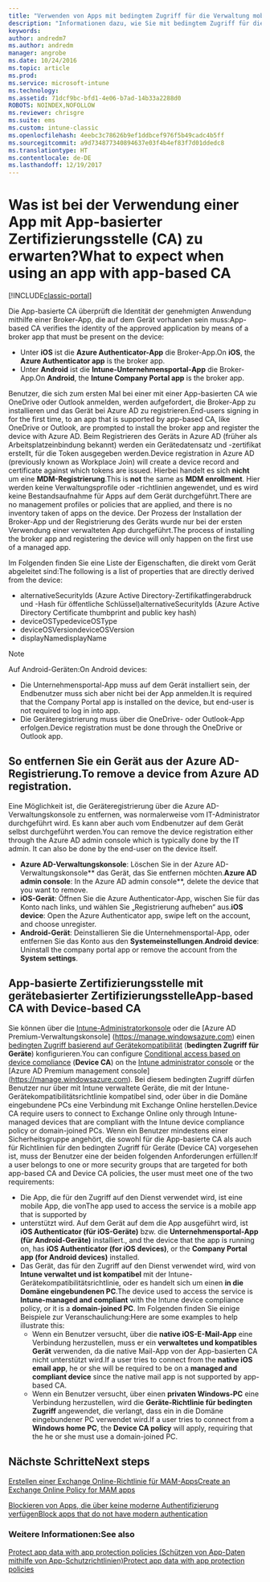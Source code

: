 ```yaml
---
title: "Verwenden von Apps mit bedingtem Zugriff für die Verwaltung mobiler Anwendungen"
description: "Informationen dazu, wie Sie mit bedingtem Zugriff für die Verwaltung mobiler Anwendungen bestimmen können, welche Apps auf O365-Dienste zugreifen dürfen."
keywords: 
author: andredm7
ms.author: andredm
manager: angrobe
ms.date: 10/24/2016
ms.topic: article
ms.prod: 
ms.service: microsoft-intune
ms.technology: 
ms.assetid: 71dcf9bc-bfd1-4e06-b7ad-14b33a2288d0
ROBOTS: NOINDEX,NOFOLLOW
ms.reviewer: chrisgre
ms.suite: ems
ms.custom: intune-classic
ms.openlocfilehash: 4eebc3c78626b9ef1ddbcef976f5b49cadc4b5ff
ms.sourcegitcommit: a9d734877340894637e03f4b4ef83f7d01ddedc8
ms.translationtype: HT
ms.contentlocale: de-DE
ms.lasthandoff: 12/19/2017
---
```

# <a name="what-to-expect-when-using-an-app-with-app-based-ca"></a><span data-ttu-id="21437-103">Was ist bei der Verwendung einer App mit App-basierter Zertifizierungsstelle (CA) zu erwarten?</span><span class="sxs-lookup"><span data-stu-id="21437-103">What to expect when using an app with app-based CA</span></span>

[!INCLUDE[classic-portal](../includes/classic-portal.md)]

<span data-ttu-id="21437-104">Die App-basierte CA überprüft die Identität der genehmigten Anwendung mithilfe einer Broker-App, die auf dem Gerät vorhanden sein muss:</span><span class="sxs-lookup"><span data-stu-id="21437-104">App-based CA verifies the identity of the approved application by means of a broker app that must be present on the device:</span></span>
*  <span data-ttu-id="21437-105">Unter **iOS** ist die **Azure Authenticator-App** die Broker-App.</span><span class="sxs-lookup"><span data-stu-id="21437-105">On **iOS**, the **Azure Authenticator app** is the broker app.</span></span>
* <span data-ttu-id="21437-106">Unter **Android** ist die **Intune-Unternehmensportal-App** die Broker-App.</span><span class="sxs-lookup"><span data-stu-id="21437-106">On **Android**, the **Intune Company Portal app** is the broker app.</span></span> 

<span data-ttu-id="21437-107">Benutzer, die sich zum ersten Mal bei einer mit einer App-basierten CA wie OneDrive oder Outlook anmelden, werden aufgefordert, die Broker-App zu installieren und das Gerät bei Azure AD zu registrieren.</span><span class="sxs-lookup"><span data-stu-id="21437-107">End-users signing in for the first time, to an app that is supported by app-based CA, like OneDrive or Outlook, are prompted to install the broker app and register the device with Azure AD.</span></span> <span data-ttu-id="21437-108">Beim Registrieren des Geräts in Azure AD (früher als Arbeitsplatzeinbindung bekannt) werden ein Gerätedatensatz und -zertifikat erstellt, für die Token ausgegeben werden.</span><span class="sxs-lookup"><span data-stu-id="21437-108">Device registration in Azure AD (previously known as Workplace Join) will create a device record and certificate against which tokens are issued.</span></span>  <span data-ttu-id="21437-109">Hierbei handelt es sich **nicht** um eine **MDM-Registrierung**.</span><span class="sxs-lookup"><span data-stu-id="21437-109">This is **not** the same as **MDM enrollment**.</span></span> <span data-ttu-id="21437-110">Hier werden keine Verwaltungsprofile oder -richtlinien angewendet, und es wird keine Bestandsaufnahme für Apps auf dem Gerät durchgeführt.</span><span class="sxs-lookup"><span data-stu-id="21437-110">There are no management profiles or policies that are applied, and there is no inventory taken of apps on the device.</span></span>  <span data-ttu-id="21437-111">Der Prozess der Installation der Broker-App und der Registrierung des Geräts wurde nur bei der ersten Verwendung einer verwalteten App durchgeführt.</span><span class="sxs-lookup"><span data-stu-id="21437-111">The process of installing the broker app and registering the device will only happen on the first use of a managed app.</span></span>

<span data-ttu-id="21437-112">Im Folgenden finden Sie eine Liste der Eigenschaften, die direkt vom Gerät abgeleitet sind:</span><span class="sxs-lookup"><span data-stu-id="21437-112">The following is a list of properties that are directly derived from the device:</span></span>

* <span data-ttu-id="21437-113">alternativeSecurityIds (Azure Active Directory-Zertifikatfingerabdruck und -Hash für öffentliche Schlüssel)</span><span class="sxs-lookup"><span data-stu-id="21437-113">alternativeSecurityIds (Azure Active Directory Certificate thumbprint and public key hash)</span></span>
* <span data-ttu-id="21437-114">deviceOSType</span><span class="sxs-lookup"><span data-stu-id="21437-114">deviceOSType</span></span>
* <span data-ttu-id="21437-115">deviceOSVersion</span><span class="sxs-lookup"><span data-stu-id="21437-115">deviceOSVersion</span></span>
* <span data-ttu-id="21437-116">displayName</span><span class="sxs-lookup"><span data-stu-id="21437-116">displayName</span></span>

> [!NOTE]
> <span data-ttu-id="21437-117">Auf Android-Geräten:</span><span class="sxs-lookup"><span data-stu-id="21437-117">On Android devices:</span></span>
  * <span data-ttu-id="21437-118">Die Unternehmensportal-App muss auf dem Gerät installiert sein, der Endbenutzer muss sich aber nicht bei der App anmelden.</span><span class="sxs-lookup"><span data-stu-id="21437-118">It is required that the Company Portal app is installed on the device, but end-user is not required to log in into app.</span></span>
  * <span data-ttu-id="21437-119">Die Geräteregistrierung muss über die OneDrive- oder Outlook-App erfolgen.</span><span class="sxs-lookup"><span data-stu-id="21437-119">Device registration must be done through the OneDrive or Outlook app.</span></span>

## <a name="to-remove-a-device-from-azure-ad-registration"></a><span data-ttu-id="21437-120">So entfernen Sie ein Gerät aus der Azure AD-Registrierung.</span><span class="sxs-lookup"><span data-stu-id="21437-120">To remove a device from Azure AD registration.</span></span>
<span data-ttu-id="21437-121">Eine Möglichkeit ist, die Geräteregistrierung über die Azure AD-Verwaltungskonsole zu entfernen, was normalerweise vom IT-Administrator durchgeführt wird.  Es kann aber auch vom Endbenutzer auf dem Gerät selbst durchgeführt werden.</span><span class="sxs-lookup"><span data-stu-id="21437-121">You can remove the device registration either through the Azure AD admin console which is typically done by the IT admin.  It can also be done by the end-user on the device itself.</span></span>

* <span data-ttu-id="21437-122">**Azure AD-Verwaltungskonsole**: Löschen Sie in der Azure AD-Verwaltungskonsole** das Gerät, das Sie entfernen möchten.</span><span class="sxs-lookup"><span data-stu-id="21437-122">**Azure AD admin console**: In the Azure AD admin console**, delete the device that you want to remove.</span></span>
* <span data-ttu-id="21437-123">**iOS-Gerät**: Öffnen Sie die Azure Authenticator-App, wischen Sie für das Konto nach links, und wählen Sie „Registrierung aufheben“ aus.</span><span class="sxs-lookup"><span data-stu-id="21437-123">**iOS device**: Open the Azure Authenticator app, swipe left on the account, and choose unregister.</span></span>  
* <span data-ttu-id="21437-124">**Android-Gerät**: Deinstallieren Sie die Unternehmensportal-App, oder entfernen Sie das Konto aus den **Systemeinstellungen**.</span><span class="sxs-lookup"><span data-stu-id="21437-124">**Android device**: Uninstall the company portal app or remove the account from the **System settings**.</span></span>

## <a name="app-based-ca-with-device-based-ca"></a><span data-ttu-id="21437-125">App-basierte Zertifizierungsstelle mit gerätebasierter Zertifizierungsstelle</span><span class="sxs-lookup"><span data-stu-id="21437-125">App-based CA with Device-based CA</span></span>  

<span data-ttu-id="21437-126">Sie können über die [Intune-Administratorkonsole](https://manage.microsoft.com) oder die [Azure AD Premium-Verwaltungskonsole] (https://manage.windowsazure.com) einen [bedingten Zugriff basierend auf Gerätekompatibilität](restrict-access-to-email-and-o365-services-with-microsoft-intune.md) (**bedingten Zugriff für Geräte**) konfigurieren.</span><span class="sxs-lookup"><span data-stu-id="21437-126">You can configure [Conditional access based on device compliance](restrict-access-to-email-and-o365-services-with-microsoft-intune.md) (**Device CA**) on the [Intune administrator console](https://manage.microsoft.com) or the [Azure AD Premium management console] (https://manage.windowsazure.com).</span></span> <span data-ttu-id="21437-127">Bei diesem bedingten Zugriff dürfen Benutzer nur über mit Intune verwaltete Geräte, die mit der Intune-Gerätekompatibilitätsrichtlinie kompatibel sind, oder über in die Domäne eingebundene PCs eine Verbindung mit Exchange Online herstellen.</span><span class="sxs-lookup"><span data-stu-id="21437-127">Device CA require users to connect to Exchange Online only through Intune-managed  devices that are compliant with the Intune device compliance policy or domain-joined PCs.</span></span>  <span data-ttu-id="21437-128">Wenn ein Benutzer mindestens einer Sicherheitsgruppe angehört, die sowohl für die App-basierte CA als auch für Richtlinien für den bedingten Zugriff für Geräte (Device CA) vorgesehen ist, muss der Benutzer eine der beiden folgenden Anforderungen erfüllen:</span><span class="sxs-lookup"><span data-stu-id="21437-128">If a user belongs to one or more security groups that are targeted for both app-based CA and Device CA policies, the user must meet one of the two requirements:</span></span>
* <span data-ttu-id="21437-129">Die App, die für den Zugriff auf den Dienst verwendet wird, ist eine mobile App, die von</span><span class="sxs-lookup"><span data-stu-id="21437-129">The app used to access the service is a mobile app that is supported by</span></span> 
* <span data-ttu-id="21437-130">unterstützt wird. Auf dem Gerät auf dem die App ausgeführt wird, ist **iOS Authenticator (für iOS-Geräte)** bzw. die **Unternehmensportal-App (für Android-Geräte)** installiert.</span><span class="sxs-lookup"><span data-stu-id="21437-130">, and the device that the app is running on, has **iOS Authenticator (for iOS devices)**, or the **Company Portal app (for Android devices)** installed.</span></span>
* <span data-ttu-id="21437-131">Das Gerät, das für den Zugriff auf den Dienst verwendet wird, wird von **Intune verwaltet und ist kompatibel** mit der Intune-Gerätekompatibilitätsrichtlinie, oder es handelt sich um einen **in die Domäne eingebundenen PC**.</span><span class="sxs-lookup"><span data-stu-id="21437-131">The device used to access the service is **Intune-managed and compliant** with the Intune device compliance policy, or it is a **domain-joined PC**.</span></span>  <span data-ttu-id="21437-132">Im Folgenden finden Sie einige Beispiele zur Veranschaulichung:</span><span class="sxs-lookup"><span data-stu-id="21437-132">Here are some examples to help illustrate this:</span></span>
  * <span data-ttu-id="21437-133">Wenn ein Benutzer versucht, über die **native iOS-E-Mail-App** eine Verbindung herzustellen, muss er ein **verwaltetes und kompatibles Gerät** verwenden, da die native Mail-App von der App-basierten CA nicht unterstützt wird.</span><span class="sxs-lookup"><span data-stu-id="21437-133">If a user tries to connect from the **native iOS email app**, he or she will be required to be on a **managed and compliant device** since the native mail app is not supported by app-based CA.</span></span>
  * <span data-ttu-id="21437-134">Wenn ein Benutzer versucht, über einen **privaten Windows-PC** eine Verbindung herzustellen, wird die **Geräte-Richtlinie für bedingten Zugriff** angewendet, die verlangt, dass ein in die Domäne eingebundener PC verwendet wird.</span><span class="sxs-lookup"><span data-stu-id="21437-134">If a user tries to connect from a **Windows home PC**, the **Device CA policy** will apply, requiring that the he or she must use a domain-joined PC.</span></span>

## <a name="next-steps"></a><span data-ttu-id="21437-135">Nächste Schritte</span><span class="sxs-lookup"><span data-stu-id="21437-135">Next steps</span></span>
[<span data-ttu-id="21437-136">Erstellen einer Exchange Online-Richtlinie für MAM-Apps</span><span class="sxs-lookup"><span data-stu-id="21437-136">Create an Exchange Online Policy for MAM apps</span></span>](mam-ca-for-exchange-online.md)

[<span data-ttu-id="21437-137">Blockieren von Apps, die über keine moderne Authentifizierung verfügen</span><span class="sxs-lookup"><span data-stu-id="21437-137">Block apps that do not have modern authentication</span></span>](block-apps-with-no-modern-authentication.md)

### <a name="see-also"></a><span data-ttu-id="21437-138">Weitere Informationen:</span><span class="sxs-lookup"><span data-stu-id="21437-138">See also</span></span>

[<span data-ttu-id="21437-139">Protect app data with app protection policies (Schützen von App-Daten mithilfe von App-Schutzrichtlinien)</span><span class="sxs-lookup"><span data-stu-id="21437-139">Protect app data with app protection policies</span></span>](protect-app-data-using-mobile-app-management-policies-with-microsoft-intune.md)
